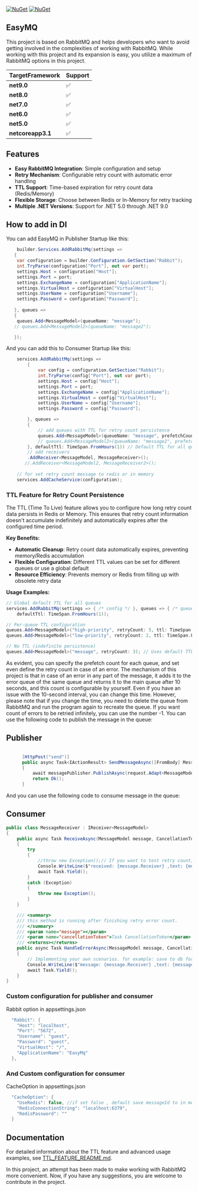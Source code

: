 
[![NuGet](https://img.shields.io/nuget/v/EasyMQ.svg)](https://www.nuget.org/packages/EasyMQ/)
[![NuGet](https://img.shields.io/nuget/dt/EasyMQ.svg)](https://www.nuget.org/packages/EasyMQ/)

## EasyMQ
This project is based on RabbitMQ and helps developers who want to avoid getting involved in the complexities of working with RabbitMQ. While working with this project and its expansion is easy, you utilize a maximum of RabbitMQ options in this project.

|TargetFramework|Support|
|---|---|
|**net9.0**|:white_check_mark:|
|**net8.0**|:white_check_mark:|
|**net7.0**|:white_check_mark:|
|**net6.0**|:white_check_mark:|
|**net5.0**|:white_check_mark:|
|**netcoreapp3.1**|:white_check_mark:|

## Features

- **Easy RabbitMQ Integration**: Simple configuration and setup
- **Retry Mechanism**: Configurable retry count with automatic error handling
- **TTL Support**: Time-based expiration for retry count data (Redis/Memory)
- **Flexible Storage**: Choose between Redis or In-Memory for retry tracking
- **Multiple .NET Versions**: Support for .NET 5.0 through .NET 9.0

## How to add in DI
You can add EasyMQ in Publisher Startup like this:
```csharp
    builder.Services.AddRabbitMq(settings =>
   {
    var configuration = builder.Configuration.GetSection("Rabbit");
    int.TryParse(configuration["Port"], out var port);
    settings.Host = configuration["Host"];
    settings.Port = port;
    settings.ExchangeName = configuration["ApplicationName"];
    settings.VirtualHost = configuration["VirtualHost"];
    settings.UserName = configuration["Username"];
    settings.Password = configuration["Password"];
  
   }, queues =>
   {
    queues.Add<MessageModel>(queueName: "message");
   // queues.Add<MessageModel2>(queueName: "message2");

   });
```

And you can  add this to Consumer Startup like this:
```csharp
    services.AddRabbitMq(settings =>
        {
            var config = configuration.GetSection("Rabbit");
            int.TryParse(config["Port"], out var port);
            settings.Host = config["Host"];
            settings.Port = port;
            settings.ExchangeName = config["ApplicationName"];
            settings.VirtualHost = config["VirtualHost"];
            settings.UserName = config["Username"];
            settings.Password = config["Password"];

        }, queues =>
        {
            // add queues with TTL for retry count persistence
            queues.Add<MessageModel>(queueName: "message", prefetchCount: 10, retryCount: 3, ttl: TimeSpan.FromHours(2));
            // queues.Add<MessageModel2>(queueName: "message2", prefetchCount: 3, retryCount: -1, ttl: TimeSpan.FromMinutes(30));
        }, defaultTtl: TimeSpan.FromHours(1)) // Default TTL for all queues if not specified
        // add receivers
        .AddReceiver<MessageModel, MessageReceiver>();
       //.AddReceiver<MessageModel2, MessageReceiver2>();
	
	// for set retry count message to redis or in memory 
    services.AddCacheService(configuration);
```

### TTL Feature for Retry Count Persistence

The TTL (Time To Live) feature allows you to configure how long retry count data persists in Redis or Memory. This ensures that retry count information doesn't accumulate indefinitely and automatically expires after the configured time period.

**Key Benefits:**
- **Automatic Cleanup**: Retry count data automatically expires, preventing memory/Redis accumulation
- **Flexible Configuration**: Different TTL values can be set for different queues or use a global default
- **Resource Efficiency**: Prevents memory or Redis from filling up with obsolete retry data

**Usage Examples:**

```csharp
// Global default TTL for all queues
services.AddRabbitMq(settings => { /* config */ }, queues => { /* queues */ }, 
    defaultTtl: TimeSpan.FromHours(1));

// Per-queue TTL configuration
queues.Add<MessageModel>("high-priority", retryCount: 5, ttl: TimeSpan.FromHours(2));
queues.Add<MessageModel>("low-priority", retryCount: 2, ttl: TimeSpan.FromMinutes(30));

// No TTL (indefinite persistence)
queues.Add<MessageModel>("message", retryCount: 3); // Uses default TTL if specified
```

As evident, you can specify the prefetch count for each queue, and set even define the retry count in case of an error. The mechanism of this project is that in case of an error in any part of the message, it adds it to the error queue of the same queue and returns it to the main queue after 10 seconds, and this count is configurable by yourself.
Even if you have an issue with the 10-second interval, you can change this time.
However, please note that if you change the time, you need to delete the queue from RabbitMQ and run the program again to recreate the queue. 
If you want count of errors to be retried infinitely, you can use the number -1.
You can use the following code to publish the message in the queue:

## Publisher
```csharp

      [HttpPost("send")]
      public async Task<IActionResult> SendMessageAsync([FromBody] MessageRequest request)
      {
          await messagePublisher.PublishAsync(request.Adapt<MessageModel>(), priority: 1, keepAliveTime: TimeSpan.FromMinutes(10), HttpContext.RequestAborted);
          return Ok();
      }

```
And you can use the following code to consume message in the queue:
## Consumer
```csharp
public class MessageReceiver : IReceiver<MessageModel>
{
    public async Task ReceiveAsync(MessageModel message, CancellationToken cancellationToken)
    {
        try
        {
            //throw new Exception();// If you want to test retry count, uncomment this code!
            Console.WriteLine($"received: {message.Receiver} ,text: {message.Text}");
            await Task.Yield();
        }
        catch (Exception)
        {
            throw new Exception();
        }
    }

    /// <summary>
    /// this method is running after finishing retry error count.
    /// </summary>
    /// <param name="message"></param>
    /// <param name="cancellationToken">Task CancellationToken</param>
    /// <returns></returns>
    public async Task HandleErrorAsync(MessageModel message, CancellationToken cancellationToken)
    {
        // Implementing your own scenarios. for example: save to db for check later, save to file or ....
        Console.WriteLine($"message: {message.Receiver} ,text: {message.Text} , saved to db");
        await Task.Yield();
    }
}
```
### Custom configuration for publisher and consumer
Rabbit option in appsettings.json
```csharp
  "Rabbit": {
    "Host": "localhost",
    "Port": "5672",
    "Username": "guest",
    "Password": "guest",
    "VirtualHost": "/",
    "ApplicationName": "EasyMq"
  },
```


### And Custom configuration for consumer
CacheOption in appsettings.json
```csharp
  "CacheOption": {
    "UseRedis": false, //if set false , default save messageId to in memory
    "RedisConnectionString": "localhost:6379",
    "RedisPassword": ""
  }
```

## Documentation

For detailed information about the TTL feature and advanced usage examples, see [TTL_FEATURE_README.md](TTL_FEATURE_README.md).

In this project, an attempt has been made to make working with RabbitMQ more convenient. Now, if you have any suggestions, you are welcome to contribute in the project.


